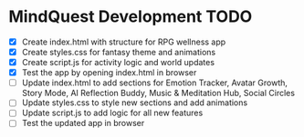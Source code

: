 # MindQuest Development TODO

- [x] Create index.html with structure for RPG wellness app
- [x] Create styles.css for fantasy theme and animations
- [x] Create script.js for activity logic and world updates
- [x] Test the app by opening index.html in browser
- [ ] Update index.html to add sections for Emotion Tracker, Avatar Growth, Story Mode, AI Reflection Buddy, Music & Meditation Hub, Social Circles
- [ ] Update styles.css to style new sections and add animations
- [ ] Update script.js to add logic for all new features
- [ ] Test the updated app in browser
